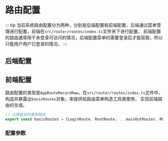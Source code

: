 # 路由配置
::: tip
当前系统路由配置分为两种，分别是后端配置和前端配置，后端通过菜单管理进行配置，前端在`src/router/routes/index.ts`文件夹下进行配置，
前端配置的路由通常用于未登录可访问的情况，后端配置菜单的需要登录后才能获取，所以只能用户用户已登录的情况。
:::
## 后端配置

## 前端配置
路由配置的类型是`AppRouteRecordRaw`，在`src/router/routes/index.ts`文件中，构造并暴露出`basicRoutes`对象，来提供给路由菜单构造工具类使用，
实现前端路由的生成。
```javascript
// 无需鉴权的基本路由
export const basicRoutes = [LoginRoute, RootRoute, ...mainOutRoutes, REDIRECT_ROUTE, PAGE_NOT_FOUND_ROUTE]
```
### 配置参数

